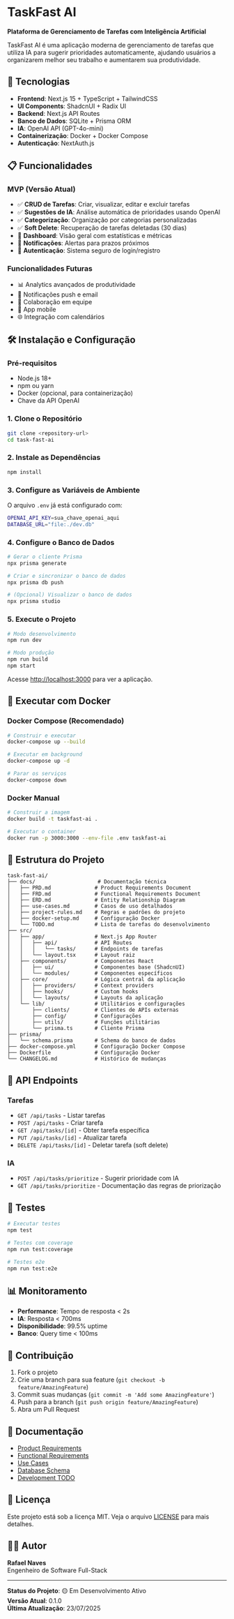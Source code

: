 # TaskFast AI

**Plataforma de Gerenciamento de Tarefas com Inteligência Artificial**

TaskFast AI é uma aplicação moderna de gerenciamento de tarefas que utiliza IA para sugerir prioridades automaticamente, ajudando usuários a organizarem melhor seu trabalho e aumentarem sua produtividade.

## 🚀 Tecnologias

- **Frontend**: Next.js 15 + TypeScript + TailwindCSS
- **UI Components**: ShadcnUI + Radix UI
- **Backend**: Next.js API Routes
- **Banco de Dados**: SQLite + Prisma ORM
- **IA**: OpenAI API (GPT-4o-mini)
- **Containerização**: Docker + Docker Compose
- **Autenticação**: NextAuth.js

## 📋 Funcionalidades

### MVP (Versão Atual)
- ✅ **CRUD de Tarefas**: Criar, visualizar, editar e excluir tarefas
- ✅ **Sugestões de IA**: Análise automática de prioridades usando OpenAI
- ✅ **Categorização**: Organização por categorias personalizadas
- ✅ **Soft Delete**: Recuperação de tarefas deletadas (30 dias)
- 🔄 **Dashboard**: Visão geral com estatísticas e métricas
- 🔄 **Notificações**: Alertas para prazos próximos
- 🔄 **Autenticação**: Sistema seguro de login/registro

### Funcionalidades Futuras
- 📊 Analytics avançados de produtividade
- 🔔 Notificações push e email
- 👥 Colaboração em equipe
- 📱 App mobile
- 🌐 Integração com calendários

## 🛠️ Instalação e Configuração

### Pré-requisitos
- Node.js 18+ 
- npm ou yarn
- Docker (opcional, para containerização)
- Chave da API OpenAI

### 1. Clone o Repositório
```bash
git clone <repository-url>
cd task-fast-ai
```

### 2. Instale as Dependências
```bash
npm install
```

### 3. Configure as Variáveis de Ambiente
O arquivo `.env` já está configurado com:
```bash
OPENAI_API_KEY=sua_chave_openai_aqui
DATABASE_URL="file:./dev.db"
```

### 4. Configure o Banco de Dados
```bash
# Gerar o cliente Prisma
npx prisma generate

# Criar e sincronizar o banco de dados
npx prisma db push

# (Opcional) Visualizar o banco de dados
npx prisma studio
```

### 5. Execute o Projeto
```bash
# Modo desenvolvimento
npm run dev

# Modo produção
npm run build
npm start
```

Acesse [http://localhost:3000](http://localhost:3000) para ver a aplicação.

## 🐳 Executar com Docker

### Docker Compose (Recomendado)
```bash
# Construir e executar
docker-compose up --build

# Executar em background
docker-compose up -d

# Parar os serviços
docker-compose down
```

### Docker Manual
```bash
# Construir a imagem
docker build -t taskfast-ai .

# Executar o container
docker run -p 3000:3000 --env-file .env taskfast-ai
```

## 📁 Estrutura do Projeto

```
task-fast-ai/
├── docs/                    # Documentação técnica
│   ├── PRD.md              # Product Requirements Document
│   ├── FRD.md              # Functional Requirements Document
│   ├── ERD.md              # Entity Relationship Diagram
│   ├── use-cases.md        # Casos de uso detalhados
│   ├── project-rules.md    # Regras e padrões do projeto
│   ├── docker-setup.md     # Configuração Docker
│   └── TODO.md             # Lista de tarefas do desenvolvimento
├── src/
│   ├── app/                # Next.js App Router
│   │   ├── api/            # API Routes
│   │   │   └── tasks/      # Endpoints de tarefas
│   │   └── layout.tsx      # Layout raiz
│   ├── components/         # Componentes React
│   │   ├── ui/             # Componentes base (ShadcnUI)
│   │   └── modules/        # Componentes específicos
│   ├── core/               # Lógica central da aplicação
│   │   ├── providers/      # Context providers
│   │   ├── hooks/          # Custom hooks
│   │   └── layouts/        # Layouts da aplicação
│   └── lib/                # Utilitários e configurações
│       ├── clients/        # Clientes de APIs externas
│       ├── config/         # Configurações
│       ├── utils/          # Funções utilitárias
│       └── prisma.ts       # Cliente Prisma
├── prisma/
│   └── schema.prisma       # Schema do banco de dados
├── docker-compose.yml      # Configuração Docker Compose
├── Dockerfile              # Configuração Docker
└── CHANGELOG.md            # Histórico de mudanças
```

## 🔌 API Endpoints

### Tarefas
- `GET /api/tasks` - Listar tarefas
- `POST /api/tasks` - Criar tarefa
- `GET /api/tasks/[id]` - Obter tarefa específica
- `PUT /api/tasks/[id]` - Atualizar tarefa
- `DELETE /api/tasks/[id]` - Deletar tarefa (soft delete)

### IA
- `POST /api/tasks/prioritize` - Sugerir prioridade com IA
- `GET /api/tasks/prioritize` - Documentação das regras de priorização

## 🧪 Testes

```bash
# Executar testes
npm test

# Testes com coverage
npm run test:coverage

# Testes e2e
npm run test:e2e
```

## 📊 Monitoramento

- **Performance**: Tempo de resposta < 2s
- **IA**: Resposta < 700ms
- **Disponibilidade**: 99.5% uptime
- **Banco**: Query time < 100ms

## 🤝 Contribuição

1. Fork o projeto
2. Crie uma branch para sua feature (`git checkout -b feature/AmazingFeature`)
3. Commit suas mudanças (`git commit -m 'Add some AmazingFeature'`)
4. Push para a branch (`git push origin feature/AmazingFeature`)
5. Abra um Pull Request

## 📝 Documentação

- [Product Requirements](./docs/PRD.md)
- [Functional Requirements](./docs/FRD.md)
- [Use Cases](./docs/use-cases.md)
- [Database Schema](./docs/ERD.md)
- [Development TODO](./docs/TODO.md)

## 📄 Licença

Este projeto está sob a licença MIT. Veja o arquivo [LICENSE](LICENSE) para mais detalhes.

## 👨‍💻 Autor

**Rafael Naves**  
Engenheiro de Software Full-Stack

---

**Status do Projeto**: 🟡 Em Desenvolvimento Ativo  
**Versão Atual**: 0.1.0  
**Última Atualização**: 23/07/2025

